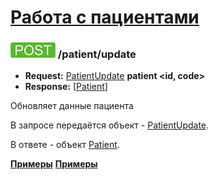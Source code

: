 [Работа с пациентами](../index.md)
==================================

### ![POST](../../../img/post.png) /patient/update
* **Request:** [PatientUpdate](../../../types/types.md#patientupdate) **patient <id, code>**
* **Response:** [[Patient](../../../types/types.md#Patient)]

Обновляет данные пациента

В запросе передаётся объект - [PatientUpdate](../../../types/types.md#patientupdate). 

В ответе - объект [Patient](../../../types/types.md#Patient).

**[Примеры](examples/update.md)**
**[Примеры](examples/updateJava.md)**